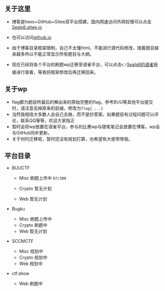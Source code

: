 ## 关于这里

- 博客是hexo+GitHub+Gitee双平台搭建，国内网速访问外网较慢可以点击[Seals6.gitee.io](https://seals6.gitee.io/) 

- 也可以访问[github.io](https://seals6.github.io/)

- 由于博客目录框架限制，自己不太懂html，不能进行源代码修改，随着题目越来越多所以不能正常显示所有题目与大纲。

- 现在已经将各个平台的刷题wp迁移至语雀平台，可以点击👉[Seals6的语雀](https://www.yuque.com/seals6)链接进行查看，等我将框架修改后再迁移回来。

  

## 关于wp

- flag都为题目所最后的解出来的原始完整的flag，参考BUU等其他平台提交时，请注意去掉原来的前缀，修改为`flag{....}`
- 当然我相信大多数人会自己去做，而不是抄答案，如果题目有过程问题可以评论，联系QQ等等，欢迎大家指正
- 暂时会将wp放置在语雀平台，参与的比赛wp与随笔笔记会放置在博客。wp会与GitHub同步更新。
- 关于何时迁移呢，暂时还没有规划打算，也希望有大佬带带我。



## 平台目录

- BUUCTF

  - Misc	 刷题上传中  `87/300 `

  - Crypto  暂无计划

  - Web      暂无计划

    

- Bugku
  - Misc   刷题上传中
  - Crypto   刷题中
  - Web   暂无计划



- SCCMCTF 
  - Misc 规划中
  - Crypto 规划中
  - Web 规划中
  
  

- ctf.show
  
  - Web 刷题中